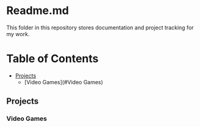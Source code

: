 # Readme.md
This folder in this repository stores documentation and project tracking for my work.

# Table of Contents
- [Projects](#Projects)
	- [Video Games](#Video Games)
    
## Projects

### Video Games
